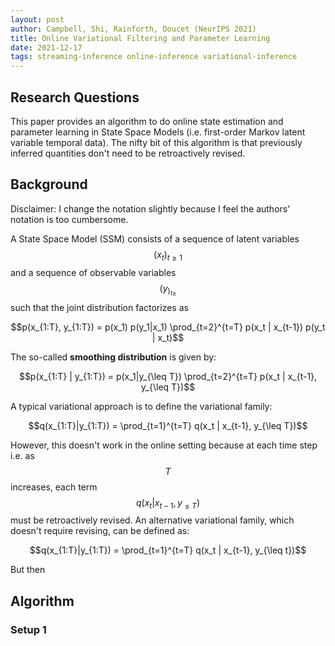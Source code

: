 ```yaml
---
layout: post
author: Campbell, Shi, Rainforth, Doucet (NeurIPS 2021)
title: Online Variational Filtering and Parameter Learning
date: 2021-12-17
tags: streaming-inference online-inference variational-inference 
---
```



## Research Questions

This paper provides an algorithm to do online state estimation and parameter learning
in State Space Models (i.e. first-order Markov latent variable temporal data). The nifty
bit of this algorithm is that previously inferred quantities don't need to be 
retroactively revised.

## Background

Disclaimer: I change the notation slightly because I feel the authors' notation is too cumbersome.

A State Space Model (SSM) consists of a sequence of latent variables $$(x_t)_{t \geq 1}$$ and
a sequence of observable variables $$(y_)_{t \geq}$$ such that the joint distribution factorizes as

$$p(x_{1:T}, y_{1:T}) = p(x_1) p(y_1|x_1) \prod_{t=2}^{t=T} p(x_t | x_{t-1}) p(y_t | x_t)$$

The so-called __smoothing distribution__ is given by: 

$$p(x_{1:T} | y_{1:T}) = p(x_1|y_{\leq T}) \prod_{t=2}^{t=T} p(x_t | x_{t-1}, y_{\leq T})$$

A typical variational approach is to define the variational family:

$$q(x_{1:T}|y_{1:T}) = \prod_{t=1}^{t=T} q(x_t | x_{t-1}, y_{\leq T})$$

However, this doesn't work in the online setting because at each time step i.e. as $$T$$ increases,
each term $$q(x_t | x_{t-1}, y_{\leq T})$$ must be retroactively revised. An alternative variational
family, which doesn't require revising, can be defined as:

$$q(x_{1:T}|y_{1:T}) = \prod_{t=1}^{t=T} q(x_t | x_{t-1}, y_{\leq t})$$

But then 

## Algorithm




### Setup 1

